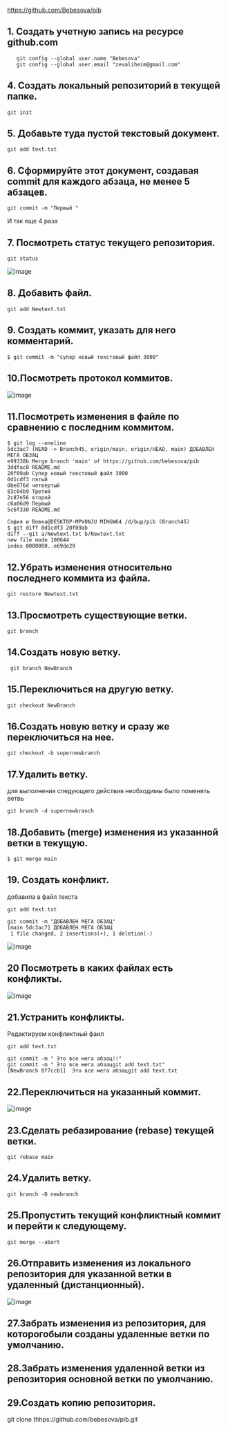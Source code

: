 https://github.com/Bebesova/pib
## 1. Создать учетную запись на ресурсе github.com
```
   git config --global user.name "Bebesova"
   git config --global user.email "zevaliheim@gmail.com"
```
## 4. Создать локальный репозиторий в текущей папке. 
```
git init
```
## 5. Добавьте туда пустой текстовый документ. 
```
git add text.txt
```
## 6. Сформируйте этот документ, создавая commit для каждого абзаца, не  менее 5 абзацев. 
```
git commit -m "Первый "
```
И так еще 4 раза

## 7. Посмотреть статус текущего репозитория. 
```
git status
```
![image](https://github.com/Bebesova/pib/blob/main/Screenshot_7.png)

## 8. Добавить файл. 
```
git add Newtext.txt
```
## 9. Создать коммит, указать для него комментарий. 
```
$ git commit -m "супер новый текстовый файл 3000"
```
## 10.Посмотреть протокол коммитов.
![image](https://github.com/Bebesova/pib/blob/main/Screenshot_9.png)
 
## 11.Посмотреть изменения в файле по сравнению с последним коммитом.  
```
$ git log --oneline
5dc3ac7 (HEAD -> Branch45, origin/main, origin/HEAD, main) ДОБАВЛЕН МЕГА ОБЗАЦ
e99338b Merge branch 'main' of https://github.com/bebesova/pib
3ddfac0 README.md
20f09ab Супер новый текстовый файл 3000
0d1cdf3 пятый
0be876d четвертый
83c04b9 Третий
2c87e56 второй
c6a06d9 Первый
5c6f330 README.md

София и Вовка@DESKTOP-MPV0NJU MINGW64 /d/bup/pib (Branch45)
$ git diff 0d1cdf3 20f09ab
diff --git a/Newtext.txt b/Newtext.txt
new file mode 100644
index 0000000..e69de29
```
## 12.Убрать изменения относительно последнего коммита из файла. 
```
git restore Newtext.txt
```
## 13.Просмотреть существующие ветки. 
```
git branch
```
## 14.Создать новую ветку. 
```
 git branch NewBranch
```
## 15.Переключиться на другую ветку. 
```
git checkout NewBranch
```
## 16.Создать новую ветку и сразу же переключиться на нее. 
```
git checkout -b supernewbranch
```
## 17.Удалить ветку.  
для выполнения следующего действия необходимы было поменять ветвь 
```
git branch -d supernewbranch
```
## 18.Добавить (merge) изменения из указанной ветки в текущую. 
```
$ git merge main
```
## 19. Создать конфликт. 
добавила в файл текста
```
git add text.txt

git commit -m "ДОБАВЛЕН МЕГА ОБЗАЦ"
[main 5dc3ac7] ДОБАВЛЕН МЕГА ОБЗАЦ
 1 file changed, 2 insertions(+), 1 deletion(-)
```
![image](https://github.com/Bebesova/pib/blob/main/Screenshot_12.png)

## 20 Посмотреть в каких файлах есть конфликты. 
![image](https://github.com/Bebesova/pib/blob/main/Screenshot_13.png)
## 21.Устранить конфликты. 
Редактируем конфликтный фаил 
```
git add text.txt

git commit -m " Это все мега абзац!!"
git commit -m " Это все мега абзацgit add text.txt"
[NewBranch 8f7ccb1]  Это все мега абзацgit add text.txt
```
## 22.Переключиться на указанный коммит. 
![image](https://github.com/Bebesova/pib/blob/main/Screenshot_14.png)
## 23.Сделать ребазирование (rebase) текущей ветки. 
```
git rebase main
```
## 24.Удалить ветку.
```
git branch -D newbranch
```
## 25.Пропустить текущий конфликтный коммит и перейти к следующему. 
```
git merge --abort
```
## 26.Отправить изменения из локального репозитория для указанной ветки в удаленный (дистанционный). 
![image](https://github.com/Bebesova/pib/blob/main/Screenshot_15.png)
## 27.Забрать изменения из репозитория, для которогобыли созданы удаленные ветки по умолчанию. 

## 28.Забрать изменения удаленной ветки из репозитория основной ветки по умолчанию. 

## 29.Создать копию репозитория.
git clone thhps://github.com/bebesova/pib.git
